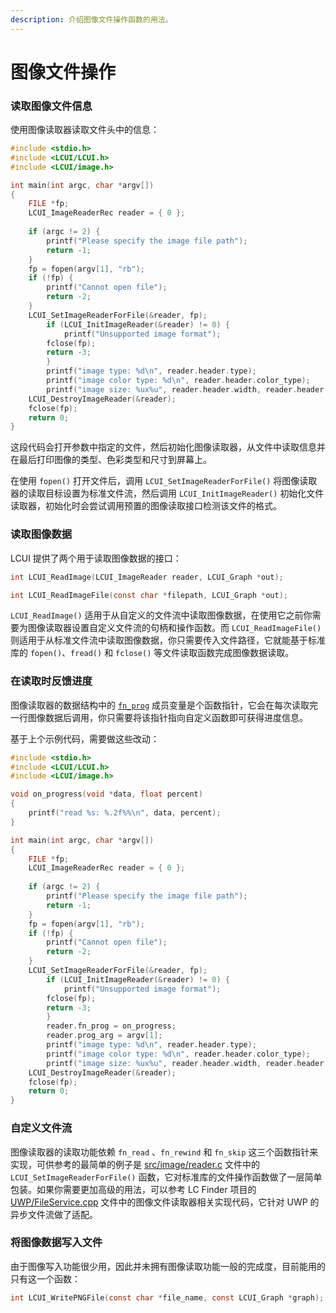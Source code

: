 ```yaml
---
description: 介绍图像文件操作函数的用法。
---
```


# 图像文件操作

### 读取图像文件信息

使用图像读取器读取文件头中的信息：

```c
#include <stdio.h>
#include <LCUI/LCUI.h>
#include <LCUI/image.h>

int main(int argc, char *argv[])
{
    FILE *fp;
    LCUI_ImageReaderRec reader = { 0 };
    
    if (argc != 2) {
        printf("Please specify the image file path");
        return -1;
    }
    fp = fopen(argv[1], "rb");
    if (!fp) {
        printf("Cannot open file");
        return -2;
    }
    LCUI_SetImageReaderForFile(&reader, fp);
		if (LCUI_InitImageReader(&reader) != 0) {
		    printf("Unsupported image format");
        fclose(fp);
        return -3;
		}
		printf("image type: %d\n", reader.header.type);
		printf("image color type: %d\n", reader.header.color_type);
		printf("image size: %ux%u", reader.header.width, reader.header.height);
    LCUI_DestroyImageReader(&reader);
    fclose(fp);
    return 0;
}
```

这段代码会打开参数中指定的文件，然后初始化图像读取器，从文件中读取信息并在最后打印图像的类型、色彩类型和尺寸到屏幕上。

在使用 `fopen()` 打开文件后，调用 `LCUI_SetImageReaderForFile()` 将图像读取器的读取目标设置为标准文件流，然后调用 `LCUI_InitImageReader()` 初始化文件读取器，初始化时会尝试调用预置的图像读取接口检测该文件的格式。

### 读取图像数据

LCUI 提供了两个用于读取图像数据的接口：

```c
int LCUI_ReadImage(LCUI_ImageReader reader, LCUI_Graph *out);

int LCUI_ReadImageFile(const char *filepath, LCUI_Graph *out);
```

`LCUI_ReadImage()` 适用于从自定义的文件流中读取图像数据，在使用它之前你需要为图像读取器设置自定义文件流的句柄和操作函数。而 `LCUI_ReadImageFile()` 则适用于从标准文件流中读取图像数据，你只需要传入文件路径，它就能基于标准库的 `fopen()`、`fread()` 和 `fclose()` 等文件读取函数完成图像数据读取。

### 在读取时反馈进度

图像读取器的数据结构中的 [`fn_prog`](https://github.com/lc-soft/LCUI/blob/345031d74ca65225ec3623e0c92d448f54f5052b/include/LCUI/image.h#L76) 成员变量是个函数指针，它会在每次读取完一行图像数据后调用，你只需要将该指针指向自定义函数即可获得进度信息。

基于上个示例代码，需要做这些改动：

```c
#include <stdio.h>
#include <LCUI/LCUI.h>
#include <LCUI/image.h>

void on_progress(void *data, float percent)
{
    printf("read %s: %.2f%%\n", data, percent);
}

int main(int argc, char *argv[])
{
    FILE *fp;
    LCUI_ImageReaderRec reader = { 0 };
    
    if (argc != 2) {
        printf("Please specify the image file path");
        return -1;
    }
    fp = fopen(argv[1], "rb");
    if (!fp) {
        printf("Cannot open file");
        return -2;
    }
    LCUI_SetImageReaderForFile(&reader, fp);
		if (LCUI_InitImageReader(&reader) != 0) {
		    printf("Unsupported image format");
        fclose(fp);
        return -3;
		}
		reader.fn_prog = on_progress;
		reader.prog_arg = argv[1];
		printf("image type: %d\n", reader.header.type);
		printf("image color type: %d\n", reader.header.color_type);
		printf("image size: %ux%u", reader.header.width, reader.header.height);
    LCUI_DestroyImageReader(&reader);
    fclose(fp);
    return 0;
}
```

### 自定义文件流

图像读取器的读取功能依赖 `fn_read` 、`fn_rewind` 和 `fn_skip` 这三个函数指针来实现，可供参考的最简单的例子是 [src/image/reader.c](https://github.com/lc-soft/LCUI/blob/345031d74ca65225ec3623e0c92d448f54f5052b/src/image/reader.c#L61-L83) 文件中的`LCUI_SetImageReaderForFile()` 函数，它对标准库的文件操作函数做了一层简单包装。如果你需要更加高级的用法，可以参考 LC Finder 项目的 [UWP/FileService.cpp](https://github.com/lc-soft/LC-Finder/blob/573f200698e2604450665716ebc6608837b4b73a/UWP/FileService.cpp#L611-L678) 文件中的图像文件读取器相关实现代码，它针对 UWP 的异步文件流做了适配。

### 将图像数据写入文件

由于图像写入功能很少用，因此并未拥有图像读取功能一般的完成度，目前能用的只有这一个函数：

```c
int LCUI_WritePNGFile(const char *file_name, const LCUI_Graph *graph);
```


